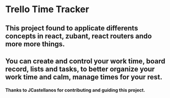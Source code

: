 # Trello Time Tracker

## This project found to applicate differents concepts in react, zubant, react routers ando more more things.

## You can create and control your work time, board record, lists and tasks, to better organize your work time and calm, manage times for your rest.

#### Thanks to JCastellanos for contributing and guiding this project.